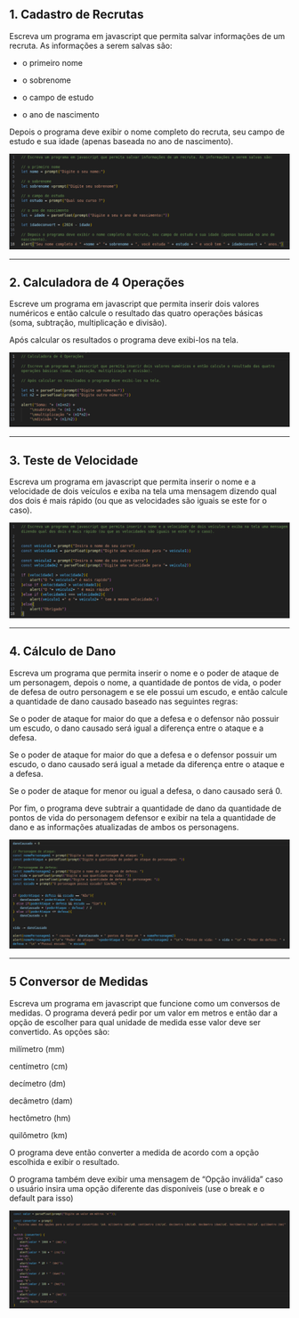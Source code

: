 ## 1. Cadastro de Recrutas

Escreva um programa em javascript que permita salvar informações de um recruta. As informações a serem salvas são:

- o primeiro nome

- o sobrenome

- o campo de estudo

- o ano de nascimento

Depois o programa deve exibir o nome completo do recruta, seu campo de estudo e sua idade (apenas baseada no ano de nascimento).

![alt text](imagens/cadastroDeRecruta.png)

---

## 2. Calculadora de 4 Operações

Escreve um programa em javascript que permita inserir dois valores numéricos e então calcule o resultado das quatro operações básicas (soma, subtração, multiplicação e divisão).

Após calcular os resultados o programa deve exibi-los na tela.

![alt text](imagens/calculadora4Operacoes.png)

---

## 3. Teste de Velocidade

Escreva um programa em javascript que permita inserir o nome e a velocidade de dois veículos e exiba na tela uma mensagem dizendo qual dos dois é mais rápido (ou que as velocidades são iguais se este for o caso).

![alt text](imagens/testeDeVelocidade.png)

---

## 4. Cálculo de Dano

Escreva um programa que permita inserir o nome e o poder de ataque de um personagem, depois o nome, a quantidade de pontos de vida, o poder de defesa de outro personagem e se ele possui um escudo, e então calcule a quantidade de dano causado baseado nas seguintes regras:

Se o poder de ataque for maior do que a defesa e o defensor não possuir um escudo, o dano causado será igual a diferença entre o ataque e a defesa.

Se o poder de ataque for maior do que a defesa e o defensor possuir um escudo, o dano causado será igual a metade da diferença entre o ataque e a defesa.

Se o poder de ataque for menor ou igual a defesa, o dano causado será 0.

Por fim, o programa deve subtrair a quantidade de dano da quantidade de pontos de vida do personagem defensor e exibir na tela a quantidade de dano e as informações atualizadas de ambos os personagens.

![alt text](imagens/calculoDeDano.png)

---

## 5 Conversor de Medidas

Escreva um programa em javascript que funcione como um conversos de medidas. O programa deverá pedir por um valor em metros e então dar a opção de escolher para qual unidade de medida esse valor deve ser convertido. As opções são:

milímetro (mm)

centímetro (cm)

decímetro (dm)

decâmetro (dam)

hectômetro (hm)

quilômetro (km)

O programa deve então converter a medida de acordo com a opção escolhida e exibir o resultado.

O programa também deve exibir uma mensagem de “Opção inválida” caso o usuário insira uma opção diferente das disponíveis (use o break e o default para isso)

![alt text](imagens/conversorDeMedidas.png)
